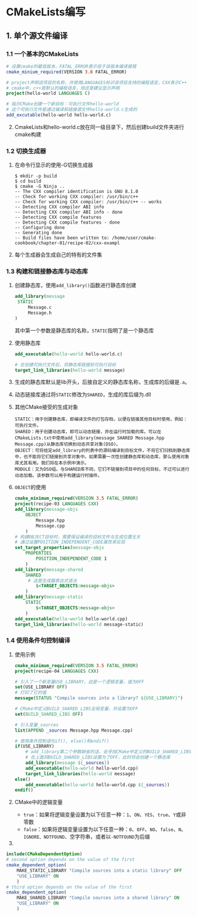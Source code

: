 # CMakeLists编写

## 1. 单个源文件编译

### 1.1 一个基本的CMakeLists

```cmake
# 设置cmake的最低版本，FATAL_ERROR表示低于该版本编译报错
cmake_minium_required(VERSION 3.8 FATAL_ERROR)

# project声明该项目的名称，并使用LANGUAGES标识该项目支持的编程语言，CXX表示C++
# cmake中，c++是默认的编程语言，但还是建议显示声明
project(hello-world LANGUAGES C)

# 指示CMake创建一个新目标：可执行文件hello-world
# 这个可执行文件是通过编译和链接源文件hello-world.c生成的
add_excutable(hello-world hello-world.c)
```

2. CmakeLists和hello-world.c放在同一级目录下，然后创建build文件夹进行cmake构建

### 1.2 切换生成器

1. 在命令行显示的使用-G切换生成器

   ```shell
   $ mkdir -p build
   $ cd build
   $ cmake -G Ninja ..
   -- The CXX compiler identification is GNU 8.1.0
   -- Check for working CXX compiler: /usr/bin/c++
   -- Check for working CXX compiler: /usr/bin/c++ -- works
   -- Detecting CXX compiler ABI info
   -- Detecting CXX compiler ABI info - done
   -- Detecting CXX compile features
   -- Detecting CXX compile features - done
   -- Configuring done
   -- Generating done
   -- Build files have been written to: /home/user/cmake-cookbook/chapter-01/recipe-02/cxx-exampl
   ```

2. 每个生成器会生成自己的特有的文件集

### 1.3 构建和链接静态库与动态库

1. 创建静态库，使用```add_library()```函数进行静态库创建

   ```cmake
   add_library(message
   	STATIC
   		Message.c
   		Message.h
   )
   ```

   其中第一个参数是静态库的名称，```STATIC```指明了是一个静态库

2. 使用静态库

   ```cmake
   add_executable(hello-world hello-world.c)
   
   # 在创建可执行文件后，将静态库链接到可执行目标
   target_link_libraries(hello-world message)
   ```

3. 生成的静态库默认是lib开头，后接自定义的静态库名称，生成库的后缀是```.a```。

4. 动态链接库通过将``STATIC``修改为``SHARED``，生成的库后缀为.dll

5. 其他CMake接受的生成对象

   ```
   STATIC：用于创建静态库，即编译文件的打包存档，以便在链接其他目标时使用，例如：可执行文件。
   SHARED：用于创建动态库，即可以动态链接，并在运行时加载的库。可以在CMakeLists.txt中使用add_library(message SHARED Message.hpp Message.cpp)从静态库切换到动态共享对象(DSO)。
   OBJECT：可将给定add_library的列表中的源码编译到目标文件，不将它们归档到静态库中，也不能将它们链接到共享对象中。如果需要一次性创建静态库和动态库，那么使用对象库尤其有用。我们将在本示例中演示。
   MODULE：又为DSO组。与SHARED库不同，它们不链接到项目中的任何目标，不过可以进行动态加载。该参数可以用于构建运行时插件。
   ```

6. ``OBJECT``的使用

   ```cmake
   cmake_minimum_required(VERSION 3.5 FATAL_ERROR)
   project(recipe-03 LANGUAGES CXX)
   add_library(message-objs
       OBJECT
           Message.hpp
           Message.cpp
       )
   # 构建OBJECT目标时，需要保证编译的目标文件与生成位置无关
   # 通过设置POSITION_INDEPENDENT_CODE属性来实现
   set_target_properties(message-objs
       PROPERTIES
           POSITION_INDEPENDENT_CODE 1
       )
   add_library(message-shared
       SHARED
       	# 这是生成器表达式语法
           $<TARGET_OBJECTS:message-objs> 
       )
   add_library(message-static
       STATIC
           $<TARGET_OBJECTS:message-objs>
       )
   add_executable(hello-world hello-world.cpp)
   target_link_libraries(hello-world message-static)
   ```

### 1.4 使用条件句控制编译

1. 使用示例

   ```cmake
   cmake_minimum_required(VERSION 3.5 FATAL_ERROR)
   project(recipe-04 LANGUAGES CXX)
   
   # 引入了一个新变量USE_LIBRARY，这是一个逻辑变量，值为OFF
   set(USE_LIBRARY OFF)
   # 打印了它的值
   message(STATUS "Compile sources into a library? ${USE_LIBRARY}")
   
   # CMake中定义BUILD_SHARED_LIBS全局变量，并设置为OFF
   set(BUILD_SHARED_LIBS OFF)
   
   # 引入变量_sources
   list(APPEND _sources Message.hpp Message.cpp)
   
   # 使用条件控制语句if(), else()和endif()
   if(USE_LIBRARY)
       # add_library第二个参数缺省的话，会寻找CMake中定义的BUILD_SHARED_LIBS变量值
       # 在上面将BUILD_SHARED_LIBS设置为了OFF，此时将会创建一个静态库
       add_library(message ${_sources})
       add_executable(hello-world hello-world.cpp)
       target_link_libraries(hello-world message)
   else()
       add_executable(hello-world hello-world.cpp ${_sources})
   endif()
   ```

2. CMake中的逻辑变量

   - `true`：如果将逻辑变量设置为以下任意一种：`1`、`ON`、`YES`、`true`、`Y`或非零数
   - `false`：如果将逻辑变量设置为以下任意一种：`0`、`OFF`、`NO`、`false`、`N`、`IGNORE、NOTFOUND`、空字符串，或者以`-NOTFOUND`为后缀

3. 

   ```cmake
   include(CMakeDependentOption)
   # second option depends on the value of the first
   cmake_dependent_option(
       MAKE_STATIC_LIBRARY "Compile sources into a static library" OFF
       "USE_LIBRARY" ON
       )
   # third option depends on the value of the first
   cmake_dependent_option(
       MAKE_SHARED_LIBRARY "Compile sources into a shared library" ON
       "USE_LIBRARY" ON
       )
   ```
   
   

